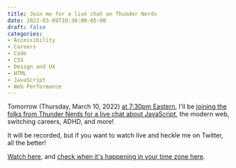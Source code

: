 ```yaml
---
title: Join me for a live chat on Thunder Nerds
date: 2022-03-09T10:30:00-05:00
draft: false
categories:
- Accessibility
- Careers
- Code
- CSS
- Design and UX
- HTML
- JavaScript
- Web Performance
---
```


Tomorrow (Thursday, March 10, 2022) [at 7:30pm Eastern](https://everytimezone.com/s/9d95c4da), I'll be [joining the folks from Thunder Nerds for a live chat about JavaScript](https://www.youtube.com/watch?v=GDf7nXKmeZI), the modern web, switching careers, ADHD, and more!

It will be recorded, but if you want to watch live and heckle me on Twitter, all the better!

[Watch here](https://www.youtube.com/watch?v=GDf7nXKmeZI), and [check when it's happening in your time zone here](https://everytimezone.com/s/9d95c4da).